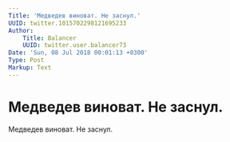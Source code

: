 ```yaml
---
Title: 'Медведев виноват. Не заснул.'
UUID: twitter.1015702298121695233
Author:
    Title: Balancer
    UUID: twitter.user.balancer73
Date: 'Sun, 08 Jul 2018 00:01:13 +0300'
Type: Post
Markup: Text
---
```


# Медведев виноват. Не заснул.

Медведев виноват. Не заснул.